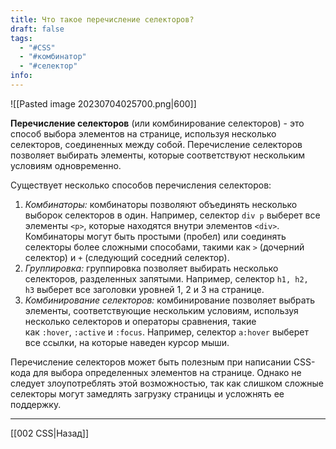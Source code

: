 ```yaml
---
title: Что такое перечисление селекторов?
draft: false
tags:
  - "#CSS"
  - "#комбинатор"
  - "#селектор"
info:
---
```

![[Pasted image 20230704025700.png|600]]

**Перечисление селекторов** (или комбинирование селекторов) - это способ выбора элементов на странице, используя несколько селекторов, соединенных между собой. Перечисление селекторов позволяет выбирать элементы, которые соответствуют нескольким условиям одновременно.

Существует несколько способов перечисления селекторов:

1. _Комбинаторы:_ комбинаторы позволяют объединять несколько выборок селекторов в один.
   Например, селектор `div p` выберет все элементы `<p>`, которые находятся внутри элементов `<div>`. Комбинаторы могут быть простыми (пробел) или соединять селекторы более сложными способами, такими как `>` (дочерний селектор) и `+` (следующий соседний селектор).
2. _Группировка:_ группировка позволяет выбирать несколько селекторов, разделенных запятыми. Например, селектор `h1, h2, h3` выберет все заголовки уровней 1, 2 и 3 на странице.
3. _Комбинирование селекторов:_ комбинирование позволяет выбрать элементы, соответствующие нескольким условиям, используя несколько селекторов и операторы сравнения, такие как `:hover`, `:active` и `:focus`. Например, селектор `a:hover` выберет все ссылки, на которые наведен курсор мыши.

Перечисление селекторов может быть полезным при написании CSS-кода для выбора определенных элементов на странице. Однако не следует злоупотреблять этой возможностью, так как слишком сложные селекторы могут замедлять загрузку страницы и усложнять ее поддержку.

---

[[002 CSS|Назад]]